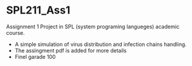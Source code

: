 # SPL211_Ass1
  Assignment 1 Project in SPL (system programing langueges) academic course.
 - A simple simulation of virus distribution and infection chains handling.
 - The assingment pdf is added for more details
- Finel garade 100
